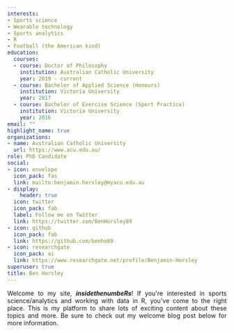 ```yaml
---
interests:
- Sports science
- Wearable technology
- Sports analytics
- R
- Football (the American kind)
education:
  courses:
  - course: Doctor of Philosophy
    institution: Australian Catholic University
    year: 2019 - current
  - course: Bachelor of Applied Science (Honours)
    institution: Victoria University
    year: 2017
  - course: Bachelor of Exercise Science (Sport Practice)
    institution: Victoria University
    year: 2016
email: ""
highlight_name: true
organizations:
- name: Australian Catholic University
  url: https://www.acu.edu.au/
role: PhD Candidate
social:
- icon: envelope
  icon_pack: fas
  link: mailto:benjamin.horsley@myacu.edu.au
- display:
    header: true
  icon: twitter
  icon_pack: fab
  label: Follow me on Twitter
  link: https://twitter.com/BenHorsley89
- icon: github
  icon_pack: fab
  link: https://github.com/benho89
- icon: researchgate
  icon_pack: ai
  link: https://www.researchgate.net/profile/Benjamin-Horsley
superuser: true
title: Ben Horsley
---
```

<div align="justify">

Welcome to my site, ***insidethenumbeRs***! If you're interested in sports science/analytics and working with data in R, you've come to the right place. This is my platform to share lots of exciting content about these topics and more. Be sure to check out my welcome blog post below for more information.
